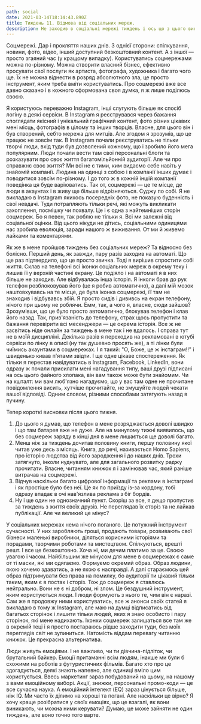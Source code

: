 ```yaml
---
path: social
date: 2021-03-14T18:14:43.890Z
title: Тиждень 11. Відмова від соціальних мереж.
description: Не заходив в соціальні мережі тиждень і ось що з цього виніс.
---
```

Соцмережі. Дар і прокляття наших днів. З однієї сторони: спілкування, новини, фото, відео, інший доступний безкоштовний контент. А з іншої — просто згаяний час (у кращому випадку). Користуватись соцмережами можна по-різному. Можна створити власний бізнес, ефективно просувати свої послуги як артиста, фотографа, художника і багато чого ще. Їх не можна віднести в розряд абсолютного зла, це просто інструмент, яким треба вміти користуватись. Про соцмережі вже все давно сказано і в кожного сформована своя думка, я ж лише поділюсь своєю.

Я користуюсь переважно Instagram, інші слугують більше як спосіб логіну в деякі сервіси. В Instagram я реєструвався через бажання споглядати якісний і унікальний графічний контент, фото різних цікавих мені місць, фотографів в цілому та інших творців. Власне, для цього він і був створений, себто мережа для митців. Але згодом я зрозумів, що це працює не зовсім так. В Instagram почали реєструватись не тільки творчі люди, вхід туди був дозволений кожному, що і зробило його мега популярним. Люди почали вести там свої персональні блоги та розказувати про своє життя багатомільйонній аудиторії. Але чи про справжнє своє життя? Ми всі не є тими, ким видаємо себе навіть у знайомій компанії. Людина на одинці з собою і в компанії інших думає і поводитися зовсім по-різному. І до того ж в кожній іншій компанії поведінка ця буде варіюватись. Так от, соцмережі — це те місце, де люди в акаунтах і в живу ще більше відрізняються. Суджу по собі. Я не викладаю в Instagram якихось посередніх фото, не показую буденність і свої невдачі. Туди потрапляють тільки речі, які можуть викликати захоплення, посмішку чи похвалу. Це і є одна з найтемніших сторін соцмереж. Бо я певен, так роблю не тільки я. Всі ми залежні від соціальної оцінки. Від цього нікуди не дітись, соціальними одиницями нас зробила еволюція, заради нашого ж виживання. От ми й живемо лайками та коментарями.

Як же в мене пройшов тиждень без соціальних мереж? Та відносно без болісно. Перший день, як завжди, пару разів заходив на автоматі. Що ще раз підтвердило, що це просто звичка. Тоді я вирішив спростити собі життя. Склав на телефоні всі іконки соціальних мереж в окрему теку і лишив її у верхній частині екрану. Це подіяло і на автоматі я в них більше не заходив. Але відбувалась інша історія. Я інколи брав до рук телефон розблоковував його (це я робив автоматично), а далі мій мозок наштовхувавсь на те місце, де була іконка соцмережі, її там не знаходив і відбувавсь збій. Я просто сидів і дививсь на екран телефону, нічого при цьому не роблячи. Емм, так, а чого я, власне, сюди зайшов? Зрозумівши, що це було просто автоматично, блокував телефон і клав його назад. Так, прив'язаність до телефону, страх щось пропустити та бажання перевірити всі месенджери — це окрема історія. Все ж не засвітись ніде онлайн за тиждень в мене так і не вдалось. І справа тут не в моїй дисципліні. Декілька разів я переходив на рекламовані в ютубі сервіси по лінку в описі (ну так душевно просять же), а ті лінки були чиїмись акаунтами в соцмережах. І я такий: "О, Боже, це ж інстаграм!!" і швиденько кивав п'ятами звідти. І ще одне цікаве спостереження. Як тільки я перестав навідуватись в Instagram, Facebook, LinkedIn, вони одразу ж почали присилати мені нагадування типу, ваші друзі підписані на ось цього файного хлопака, він вам також може бути знайомим. Чи на кшталт: ми вам люб'язно нагадуємо, що у вас там одне не прочитане повідомлення висить, хутчіше прочитайте, не змушуйте людей чекати вашої відповіді. Одним словом, різними способами затягують назад в пучину.

Тепер короткі висновки після цього тижня.

1. До цього я думав, що телефон в мене розряджається доволі швидко і що там батарея вже не дуже. Але на минулому тижні виявилось, що без соцмереж заряду в кінці дня в мене лишається ще доволі багато.
2. Менш ніж за тиждень дочитав половину книги, першу половину якої читав уже десь з місяць. Книга, до речі, називається Homo Sapiens, про історію людства від його зародження і до наших днів. Трохи затягнуто, інколи нуднувато, але для загального розвитку раджу прочитати. Власне, читанням книжок я і замінював час, який раніше витрачав на соцмережі.
3. Відчув наскільки багато цифрової інформації та реклами в інстаграмі і як простіше було без неї. Це як по приїзду із-за кордону, тобі одразу впадає в очі нав'язлива реклама з біг бордів.
4. Ну і ще один не однозначний пункт. Скоріш за все, я дещо пропустив за тиждень з життя своїх друзів. Не переглядав їх сторіз та не лайкав публікації. Але чи великий це мінус?

У соціальних мережах нема нічого поганого. Це потужний інструмент сучасності. У них заробляють гроші, продають товари, розвивають свої бізнеси маленькі виробники, діляться корисними історіями та порадами, творчими роботами та мистецтвом. Спілкуються, врешті решт. І все це безкоштовно. Хоча ні, ми дечим платимо за це. Своєю увагою і часом. Найбільшим же мінусом для мене в соцмережах є саме от ті маски, які ми одягаємо. Формуємо окремий образ. Образ людини, якою хочемо здаватись, а не якою є насправді. А далі стараємось цей образ підтримувати без права на помилку, бо аудиторії ти цікавий тільки таким, яким є в постах і сторіз. Тож до соцмереж я ставлюсь нейтрально. Вони не є ні добром, ні злом. Це бездушний інструмент, яким користуються люди. І люди формують з нього те, чим він є наразі. Сам же я продовжу ними користуватись, все ж анонси своїх статей я викладаю в тому ж Instagram, але маю на думці відписатись від багатьох сторінок і лишити тільки людей, яких я знаю особисто і пару сторінок, які мене надихають. Іконки соцмереж залишаться все там же в окремій теці і я просто постараюсь рідше заходити туди, без моїх переглядів світ не зупиниться. Натомість віддам перевагу читанню книжок. Це прекрасна альтернатива.

Люди живуть емоціями. І не важливо, чи ти дівчина-підліток, чи брутальний байкер. Емоції притаманні всім людям, інакше ми були б схожими на роботів з футуристичних фільмів. Багато хто про це здогадується, деякі знають напевно, але одиниці вміло цим користується. Ввесь маркетинг зараз побудований на цьому, на нашому з вами емоційному виборі. Акції, знижки, персональні промо-коди — це все сучасна наука. А емоційний інтелект (EQ) зараз цінується більше, ніж IQ. Ми часто їх ділимо на хороші та погані. Але наскільки це вірно? Я хочу краще розібратися у своїх емоціях, що це взагалі, як вони виникають, чи можна ними керувати? Думаю, це може зайняти не один тиждень, але воно точно того варте.